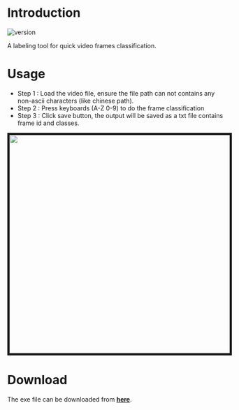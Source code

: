# **Introduction**

![version](https://img.shields.io/badge/version-0.0.1-blue)

A labeling tool for quick video frames classification.


# Usage 

 - Step 1 : Load the video file, ensure the file path can not contains any non-ascii characters (like chinese path).
 - Step 2 : Press keyboards (A-Z 0-9) to do the frame classification
 - Step 3 : Click save button, the output will be saved as a txt file contains frame id and classes.
 
<p align="center">
  <img src="img/demo.gif" width = "630" height = "500" border="5">
</p>


# Download

The exe file can be downloaded from **[here](https://github.com/ChiHangChen/VideoFrameClassification/releases)**.